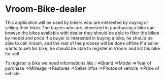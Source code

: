 # Vroom-Bike-dealer

This application will be used by bikers who are interested by nuying or selling their bikes 
The buyers who are interested in purchasing a bike can browse the bikes available with dealer
they should be able to filter the bikes by model and price 
If a buyer is interested in buying a bike, he should be able to call Vroom, and the rest of the process will be done offline 
If a seller wants to sell his bike, he should be able to register in Vroom and list his bike for sell


To register a bike we need informations like : 
=>Brand
=>Model
=>Year of purchase
=>Milleage 
=>Features
=>Seller infos
=>Photos of vehicle 
=>Price of vehicle
